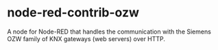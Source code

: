 # node-red-contrib-ozw

A node for Node-RED that handles the communication with the Siemens OZW family of KNX gateways (web servers) over HTTP.

